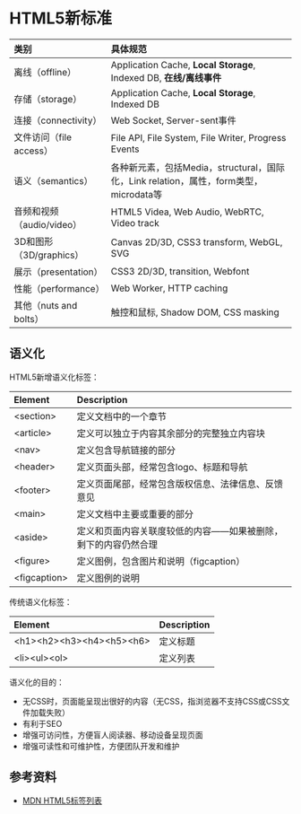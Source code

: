 # HTML5新标准

| **类别** | **具体规范** |
| :--- | :--- |
| 离线（offline） | Application Cache, **Local Storage**, Indexed DB, **在线/离线事件** |
| 存储（storage）| Application Cache, **Local Storage**, Indexed DB |
| 连接（connectivity） | Web Socket, Server-sent事件 |
| 文件访问（file access） | File API, File System, File Writer, Progress Events |
| 语义（semantics） | 各种新元素，包括Media，structural，国际化，Link relation，属性，form类型，microdata等 |
| 音频和视频（audio/video） | HTML5 Videa, Web Audio, WebRTC, Video track |
| 3D和图形（3D/graphics） | Canvas 2D/3D, CSS3 transform, WebGL, SVG |
| 展示（presentation） | CSS3 2D/3D, transition, Webfont |
| 性能（performance） | Web Worker, HTTP caching |
| 其他（nuts and bolts） | 触控和鼠标, Shadow DOM, CSS masking |

## 语义化

HTML5新增语义化标签：

| **Element** | **Description** |
| :--- | :--- |
| &lt;section> | 定义文档中的一个章节 |
| &lt;article> | 定义可以独立于内容其余部分的完整独立内容块 |
| &lt;nav> | 定义包含导航链接的部分 |
| &lt;header> | 定义页面头部，经常包含logo、标题和导航 |
| &lt;footer> | 定义页面尾部，经常包含版权信息、法律信息、反馈意见 |
| &lt;main> | 定义文档中主要或重要的部分 |
| &lt;aside> | 定义和页面内容关联度较低的内容——如果被删除，剩下的内容仍然合理 |
| &lt;figure> | 定义图例，包含图片和说明（figcaption） |
| &lt;figcaption> | 定义图例的说明 |

传统语义化标签：

| **Element** | **Description** |
| :--- | :--- |
| &lt;h1>&lt;h2>&lt;h3>&lt;h4>&lt;h5>&lt;h6> | 定义标题 |
| &lt;li>&lt;ul>&lt;ol> | 定义列表 |

语义化的目的：

* 无CSS时，页面能呈现出很好的内容（无CSS，指浏览器不支持CSS或CSS文件加载失败）
* 有利于SEO
* 增强可访问性，方便盲人阅读器、移动设备呈现页面
* 增强可读性和可维护性，方便团队开发和维护

## 参考资料

* [MDN HTML5标签列表](https://developer.mozilla.org/zh-CN/docs/Web/Guide/HTML/HTML5/HTML5_element_list)